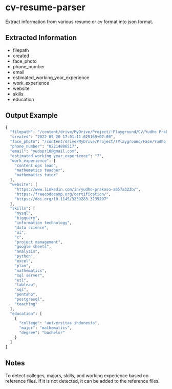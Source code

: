 # cv-resume-parser
Extract information from various resume or cv format into json format.

## Extracted Information
- filepath
- created
- face_photo
- phone_number
- email
- estimated_working_year_experience
- work_experience
- website
- skills
- education

## Output Example
```python
{
  "filepath": "/content/drive/MyDrive/Project/!Playground/CV/Yudho Prakoso-resume.pdf",
  "created": "2022-09-20 17:01:11.625169+07:00",
  "face_photo": "/content/drive/MyDrive/Project/!Playground/Face/Yudho Prakoso-resume.pdf.jpg",
  "phone_number": "82214886517",
  "email": "yudopr10@gmail.com",
  "estimated_working_year_experience": "7",
  "work_experience": [
    "content ops lead",
    "mathematics teacher",
    "mathematics tutor"
  ],
  "website": [
    "https://www.linkedin.com/in/yudho-prakoso-a057a323b/",
    "https://freecodecamp.org/certification/",
    "https://doi.org/10.1145/3239283.3239297"
  ],
  "skills": [
    "mysql",
    "bigquery",
    "information technology",
    "data science",
    "ui",
    "c",
    "project management",
    "google sheets",
    "analysis",
    "python",
    "excel",
    "plan",
    "mathematics",
    "sql server",
    "etl",
    "tableau",
    "sql",
    "pentaho",
    "postgresql",
    "teaching"
  ],
  "education": [
    {
      "college": "universitas indonesia",
      "major": "mathematics",
      "degree": "bachelor"
    }
  ]
}
```

## Notes
To detect colleges, majors, skills, and working experience based on reference files. If it is not detected, it can be added to the reference files.
